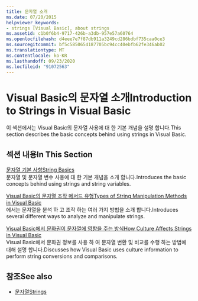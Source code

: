 ```yaml
---
title: 문자열 소개
ms.date: 07/20/2015
helpviewer_keywords:
- strings [Visual Basic], about strings
ms.assetid: c1b0f6b4-9717-426b-a3db-957e57a60764
ms.openlocfilehash: d4eee7e7f87db911a3249cd286bdbf735caa0ce3
ms.sourcegitcommit: bf5c5850654187705bc94cc40ebfb62fe346ab02
ms.translationtype: MT
ms.contentlocale: ko-KR
ms.lasthandoff: 09/23/2020
ms.locfileid: "91072563"
---
```

# <a name="introduction-to-strings-in-visual-basic"></a><span data-ttu-id="83c43-102">Visual Basic의 문자열 소개</span><span class="sxs-lookup"><span data-stu-id="83c43-102">Introduction to Strings in Visual Basic</span></span>

<span data-ttu-id="83c43-103">이 섹션에서는 Visual Basic의 문자열 사용에 대 한 기본 개념을 설명 합니다.</span><span class="sxs-lookup"><span data-stu-id="83c43-103">This section describes the basic concepts behind using strings in Visual Basic.</span></span>  
  
## <a name="in-this-section"></a><span data-ttu-id="83c43-104">섹션 내용</span><span class="sxs-lookup"><span data-stu-id="83c43-104">In This Section</span></span>  

 [<span data-ttu-id="83c43-105">문자열 기본 사항</span><span class="sxs-lookup"><span data-stu-id="83c43-105">String Basics</span></span>](string-basics.md)  
 <span data-ttu-id="83c43-106">문자열 및 문자열 변수 사용에 대 한 기본 개념을 소개 합니다.</span><span class="sxs-lookup"><span data-stu-id="83c43-106">Introduces the basic concepts behind using strings and string variables.</span></span>  
  
 [<span data-ttu-id="83c43-107">Visual Basic의 문자열 조작 메서드 유형</span><span class="sxs-lookup"><span data-stu-id="83c43-107">Types of String Manipulation Methods in Visual Basic</span></span>](types-of-string-manipulation-methods.md)  
 <span data-ttu-id="83c43-108">에서는 문자열을 분석 하 고 조작 하는 여러 가지 방법을 소개 합니다.</span><span class="sxs-lookup"><span data-stu-id="83c43-108">Introduces several different ways to analyze and manipulate strings.</span></span>  
  
 [<span data-ttu-id="83c43-109">Visual Basic에서 문화권이 문자열에 영향을 주는 방식</span><span class="sxs-lookup"><span data-stu-id="83c43-109">How Culture Affects Strings in Visual Basic</span></span>](how-culture-affects-strings.md)  
 <span data-ttu-id="83c43-110">Visual Basic에서 문화권 정보를 사용 하 여 문자열 변환 및 비교를 수행 하는 방법에 대해 설명 합니다.</span><span class="sxs-lookup"><span data-stu-id="83c43-110">Discusses how Visual Basic uses culture information to perform string conversions and comparisons.</span></span>  
  
## <a name="see-also"></a><span data-ttu-id="83c43-111">참조</span><span class="sxs-lookup"><span data-stu-id="83c43-111">See also</span></span>

- [<span data-ttu-id="83c43-112">문자열</span><span class="sxs-lookup"><span data-stu-id="83c43-112">Strings</span></span>](index.md)
